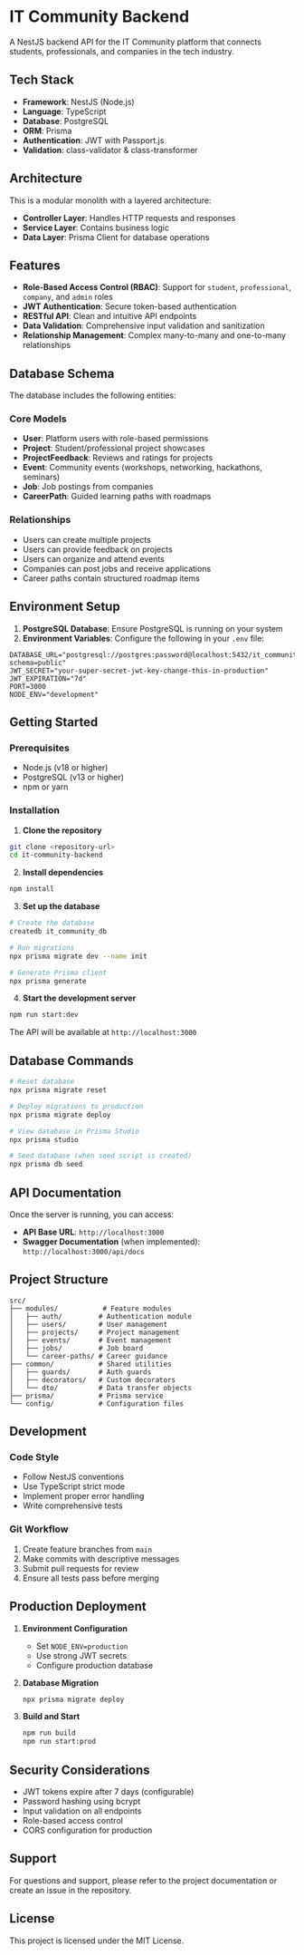 # IT Community Backend

A NestJS backend API for the IT Community platform that connects students, professionals, and companies in the tech industry.

## Tech Stack

- **Framework**: NestJS (Node.js)
- **Language**: TypeScript
- **Database**: PostgreSQL
- **ORM**: Prisma
- **Authentication**: JWT with Passport.js
- **Validation**: class-validator & class-transformer

## Architecture

This is a modular monolith with a layered architecture:
- **Controller Layer**: Handles HTTP requests and responses
- **Service Layer**: Contains business logic
- **Data Layer**: Prisma Client for database operations

## Features

- **Role-Based Access Control (RBAC)**: Support for `student`, `professional`, `company`, and `admin` roles
- **JWT Authentication**: Secure token-based authentication
- **RESTful API**: Clean and intuitive API endpoints
- **Data Validation**: Comprehensive input validation and sanitization
- **Relationship Management**: Complex many-to-many and one-to-many relationships

## Database Schema

The database includes the following entities:

### Core Models
- **User**: Platform users with role-based permissions
- **Project**: Student/professional project showcases
- **ProjectFeedback**: Reviews and ratings for projects
- **Event**: Community events (workshops, networking, hackathons, seminars)
- **Job**: Job postings from companies
- **CareerPath**: Guided learning paths with roadmaps

### Relationships
- Users can create multiple projects
- Users can provide feedback on projects
- Users can organize and attend events
- Companies can post jobs and receive applications
- Career paths contain structured roadmap items

## Environment Setup

1. **PostgreSQL Database**: Ensure PostgreSQL is running on your system
2. **Environment Variables**: Configure the following in your `.env` file:

```env
DATABASE_URL="postgresql://postgres:password@localhost:5432/it_community_db?schema=public"
JWT_SECRET="your-super-secret-jwt-key-change-this-in-production"
JWT_EXPIRATION="7d"
PORT=3000
NODE_ENV="development"
```

## Getting Started

### Prerequisites
- Node.js (v18 or higher)
- PostgreSQL (v13 or higher)
- npm or yarn

### Installation

1. **Clone the repository**
```bash
git clone <repository-url>
cd it-community-backend
```

2. **Install dependencies**
```bash
npm install
```

3. **Set up the database**
```bash
# Create the database
createdb it_community_db

# Run migrations
npx prisma migrate dev --name init

# Generate Prisma client
npx prisma generate
```

4. **Start the development server**
```bash
npm run start:dev
```

The API will be available at `http://localhost:3000`

## Database Commands

```bash
# Reset database
npx prisma migrate reset

# Deploy migrations to production
npx prisma migrate deploy

# View database in Prisma Studio
npx prisma studio

# Seed database (when seed script is created)
npx prisma db seed
```

## API Documentation

Once the server is running, you can access:
- **API Base URL**: `http://localhost:3000`
- **Swagger Documentation** (when implemented): `http://localhost:3000/api/docs`

## Project Structure

```
src/
├── modules/           # Feature modules
│   ├── auth/         # Authentication module
│   ├── users/        # User management
│   ├── projects/     # Project management
│   ├── events/       # Event management
│   ├── jobs/         # Job board
│   └── career-paths/ # Career guidance
├── common/           # Shared utilities
│   ├── guards/       # Auth guards
│   ├── decorators/   # Custom decorators
│   └── dto/          # Data transfer objects
├── prisma/           # Prisma service
└── config/           # Configuration files
```

## Development

### Code Style
- Follow NestJS conventions
- Use TypeScript strict mode
- Implement proper error handling
- Write comprehensive tests

### Git Workflow
1. Create feature branches from `main`
2. Make commits with descriptive messages
3. Submit pull requests for review
4. Ensure all tests pass before merging

## Production Deployment

1. **Environment Configuration**
   - Set `NODE_ENV=production`
   - Use strong JWT secrets
   - Configure production database

2. **Database Migration**
   ```bash
   npx prisma migrate deploy
   ```

3. **Build and Start**
   ```bash
   npm run build
   npm run start:prod
   ```

## Security Considerations

- JWT tokens expire after 7 days (configurable)
- Password hashing using bcrypt
- Input validation on all endpoints
- Role-based access control
- CORS configuration for production

## Support

For questions and support, please refer to the project documentation or create an issue in the repository.

## License

This project is licensed under the MIT License. 